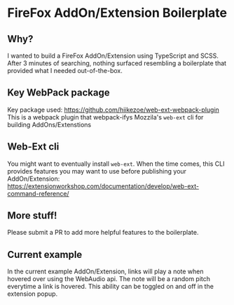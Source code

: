 # FireFox AddOn/Extension Boilerplate

## Why?
I wanted to build a FireFox AddOn/Extension using TypeScript and SCSS. After 3 minutes of searching, nothing surfaced resembling a boilerplate that provided what I needed out-of-the-box.

## Key WebPack package
Key package used: https://github.com/hiikezoe/web-ext-webpack-plugin
This is a webpack plugin that webpack-ifys Mozzila's `web-ext` cli for building AddOns/Extenstions

## Web-Ext cli
You might want to eventually install `web-ext`. When the time comes, this CLI provides features you may want to use before publishing your AddOn/Extension: https://extensionworkshop.com/documentation/develop/web-ext-command-reference/

## More stuff!
Please submit a PR to add more helpful features to the boilerplate.

## Current example
In the current example AddOn/Extension, links will play a note when hovered over using the WebAudio api. The note will be a random pitch everytime a link is hovered. This ability can be toggled on and off in the extension popup.